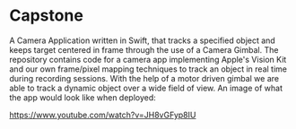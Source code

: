 # Capstone

A Camera Application written in Swift, that tracks a specified object and keeps target centered in frame through the use of a Camera Gimbal.
The repository contains code for a camera app implementing Apple's Vision Kit and our own frame/pixel mapping techniques to track an object
in real time during recording sessions. With the help of a motor driven gimbal we are able to track a dynamic object over a wide field of view.
An image of what the app would look like when deployed:

https://www.youtube.com/watch?v=JH8vGFyp8IU
